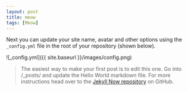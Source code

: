 ```yaml
---
layout: post
title: meow
tags: [Meow]
---
```


<!--more-->

Next you can update your site name, avatar and other options using the `_config.yml` file in the root of your repository (shown below).

![_config.yml]({{ site.baseurl }}/images/config.png)

> The easiest way to make your first post is to edit this one. Go into /_posts/ and update the Hello World markdown file. For more instructions head over to the [Jekyll Now repository](https://github.com/barryclark/jekyll-now) on GitHub.
